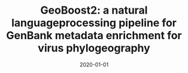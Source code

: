 ---
title: "GeoBoost2: a natural languageprocessing pipeline for GenBank metadata enrichment for virus phylogeography"
collection: publications
permalink: /publication/2020-GeoBoost2-a-natural-languageprocessing-pipeline-for-GenBank-metadata-enrichment-for-virus-phylogeography
date: 2020-01-01
venue: 'Bioinformatics'
---